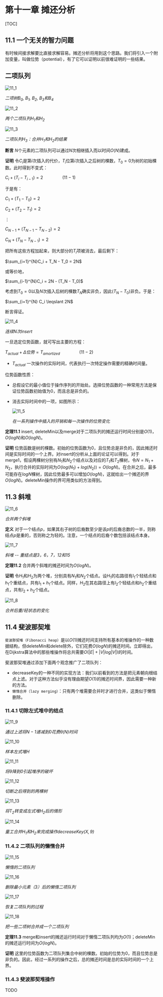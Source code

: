 # 第十一章 摊还分析

[TOC]



## 11.1 一个无关的智力问题

有时候间接求解要比直接求解容易。摊还分析将用到这个思路。我们将引入一个附加变量，叫做位势（potential），有了它可以证明以前很难证明的一些结果。



## 二项队列

![11_1](res/11_1.png)

*二项树$B_0$, $B_1$, $B_2$, $B_3$和$B_4$*

![11_2](res/11_2.png)

*两个二项队列$H_1$和$H_2$*

![11_3](res/11_3.png)

*二项队列$H_3$：合并$H_1$和$H_2$的结果*

**断言** $N$个元素的二项队列可以通过$N$次相继插入而以时间$O(N)$建成。

**证明** 令$C_i$是第$i$次插入的代价，$T_i$位第$i$次插入之后树的棵数，$T_0 = 0$为树的初始棵数。此时得到不变式：

$C_i + (T_i - T_{i-1}) = 2 \qquad \qquad (11-1)$

于是有：

$C_1 + (T_1 - T_0) = 2$

$C_2 + (T_2 - T_1) = 2$

$\vdots$

$C_{N-1} + (T_{N-1} - T_{N-2}) = 2$

$C_{N} + (T_{N} - T_{N-1}) = 2$

把所有这些方程加起来，则大部分的$T_i$项被消去，最后剩下：

$\sum_{i=1}^{N}C_i + T_N - T_0 = 2N$

或等价地，

$\sum_{i-1}^{N}C_i = 2N - (T_N - T_0)$

考虑到$T_0 = 0$以及$N$次插入后树的棵数$T_N$确实非负，因此$(T_N - T_0)$非负。于是：

$\sum_{i=1}^{N} C_i \leqslant 2N$

断言得证。

![11_4](res/11_4.png)

*连续$N$次insert*

一旦选定位势函数，就可写出主要的方程：

$T_{actual} + \Delta 位势 = T_{amortized} \qquad \qquad (11-2)$

- $T_{actual}$ 一次操作的实际时间，代表执行一次特定操作需要的精确时间量。

位势函数性质：

- 总假设它的最小值位于操作序列的开始处。选择位势函数的一种常用方法是保证位势函数初始值为0，而且总是非负的。

- 消去实际时间中的一项，如图所示：

  ![11_5](res/11_5.png)

  *在一系列操作中插入的开销和每一次操作的位势变化*

**定理11.1** insert, deleteMin以及merge对于二项队列的摊还运行时间分别是$O(1)$，$O(logN)$和$O(logN)$。

**证明**        位势函数是树的棵数。初始的位势函数为0，且位势总是非负的，因此摊还时间是实际时间的一个上界。对insert的分析从上面的论证可以得到。对于merge1，假设两棵树分别有$N_1$和$N_2$个结点以及对应的$T_1$和$T_2$棵树，令$N = N_1 + N_2$，执行合并的实际时间为$O(log(N_1) + log(N_2)) = O(logN)$。在合并之后，最多可能存在$logN$棵树，因此位势最多可以增加$O(logN)$，这就给出一个摊还的界$O(logN)$。deleteMin操作的界可用类似的方法得到。



## 11.3 斜堆

![11_6](res/11_6.png)

*合并两个斜堆*

**定义** 对于一个结点$p$，如果其右子树的后裔数至少是该$p$的后裔总数的一半，则称结点$p$是重的，否则称之为轻的。注意，一个结点的后裔个数包括该结点本身。

![11_7](res/11_7.png)

*斜堆 -- 重结点是3，6，7，12和15*

**定理11.2** 合并两个斜堆的摊还时间为$O(logN)$。

**证明**        令$H_1$和$H_2$为两个堆，分别具有$N_1$和$N_2$个结点。设$H_1$的右路径有$l_1$个轻结点和$h_1$个重结点，共有$l_1 + h_1$个结点。同样，$H_2$在其右路径上有$l_2$个轻结点和$h_2$个重结点，共有$l_2 + h_2$个结点。

![11_8](res/11_8.png)

*合并后重/轻状态的变化*



## 11.4 斐波那契堆

`斐波那契堆（Fibonacci heap）`是以$O(1)$摊还时间支持所有基本的堆操作的一种数据结构，但deleteMin和delete除外，它们花费$O(logN)$的摊还时间。立即得出，在Dijkstra算法中的那些堆操作将总共需要$O(|E|+|V|log|V|)$的时间。

斐波那契堆通过添加下面两个观念推广了二项队列：

- decreaseKey的一种不同的实现方法：我们以前看到的方法是把元素朝向根结点上滤。对于这种方法似乎没有理由期望$O(1)$的摊还时间界，因此需要一种新的方法。
- `懒惰合并（lazy merging）`：只有两个堆需要合并时才进行合并，这类似于懒惰删除。

### 11.4.1 切除左式堆中的结点

![11_9](res/11_9.png)

*通过上滤将$N-1$递减到0花费$\theta(N)$时间*

![11_10](res/11_10.png)

*样本左式堆$H$*

![11_11](res/11_11.png)

*将9降到0引起堆序的破坏*

![11_12](res/11_12.png)

*切断之后得到的两棵树*

![11_13](res/11_13.png)

*将$T_2$转变成左式堆$H_2$后的情形*

![11_14](res/11_14.png)

*童工合并$H_1$和$H_2$来完成操作$decreaseKey(X, 9)$*

### 11.4.2 二项队列的懒惰合并

![11_15](res/11_15.png)

*懒惰的二项队列*

![11_16](res/11_16.png)

*删除最小元素（3）后的懒惰二项队列*

![11_17](res/11_17.png)

*恢复二项队列的过程*

![11_18](res/11_18.png)

*把一些二项树合并成一个二项队列*

**定理11.3** merge和insert的摊还运行时间对于懒惰二项队列均为$O(1)$；deleteMin的摊还运行时间为$O(logN)$。

**证明** 这里的位势函数为二项队列集合中树的棵数。初始的位势为0，而且位势总是非负的。因此，经过一系列的操作之后，总的摊还时间是总的实际时间的一个上界。

### 11.4.3 斐波那契堆操作

TODO





